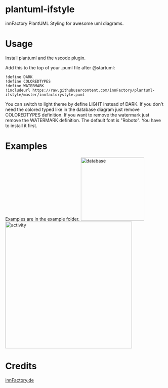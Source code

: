 # plantuml-ifstyle
innFactory PlantUML Styling for awesome uml diagrams.

# Usage
Install plantuml and the vscode plugin.

Add this to the top of your .puml file after @startuml:

```plantuml
!define DARK
!define COLOREDTYPES
!define WATERMARK
!includeurl https://raw.githubusercontent.com/innFactory/plantuml-ifstyle/master/innfactorystyle.puml
```

You can switch to light theme by define LIGHT instead of DARK. If you don't need the colored typed like in the database diagram just remove COLOREDTYPES definition. If you want to remove the watermark just remove the WATERMARK definition. The default font is "Roboto". You have to install it first.

# Examples
Examples are in the example folder.
<img src="database.svg" width="200px" alt="database" />
<img src="activity.svg" width="400px" alt="activity" />


# Credits
[innFactory.de](https://innfactory.de)
